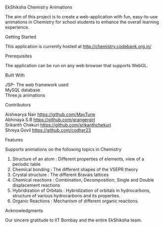 EkShiksha Chemistry Animations

The aim of this project is to create a web-application with fun, easy-to-use animations in Chemistry for school students to enhance the overall learning experience.

Getting Started

This application is currently hosted at http://chemistry.codebank.org.in/

Prerequisites

The application can be run on any web browser that supports WebGL.

Built With

JSP- The web framework used<br />
MySQL database<br />
Three.js animations<br />

Contributors

Aishwarya Nair      https://github.com/MayTune<br />
Abhinaya S.B        https://github.com/grangergirl<br />
Srikanth Chekuri    https://github.com/srikanthchekuri<br />
Shreya Govil        https://github.com/codher23<br />

Features

Supports animations on the following topics in Chemistry
1) Structure of an atom      : Different properties of elements, view of a periodic table<br />
2) Chemical bonding          : The different shapes of the VSEPR theory<br />
3) Crystal structure         : The different Bravais lattices<br />
4) Chemical reactions        : Combination, Decomposition, Single and Double displacement reactions<br />
5) Hybridization of Orbitals : Hybridization of orbitals in hydrocarbons, structure of various hydrocarbons and its properties.<br />
6) Organic Reactions         : Mechanism of different organic reactions.<br />

Acknowledgments

Our sincere gratitude to IIT Bombay and the entire EkShiksha team.

